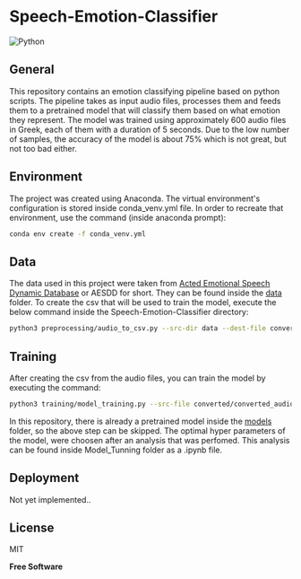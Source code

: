 # Speech-Emotion-Classifier


![Python](https://img.shields.io/badge/python-v3.10+-blue.svg)


## General
This repository contains an emotion classifying pipeline based on python scripts. The pipeline takes as input audio files, processes them and feeds them to a pretrained
model that will classify them based on what emotion they represent. The model was trained using approximately 600 audio files in Greek, each of them with a duration of 5 seconds. Due to the low number of samples, the accuracy of the model is about 75% which is not great, but not too bad either.

## Environment
The project was created using Anaconda. The virtual environment's configuration is stored inside conda_venv.yml file. In order to recreate that environment, use the command (inside anaconda prompt):
```sh
conda env create -f conda_venv.yml
```

## Data
The data used in this project were taken from [Acted Emotional Speech Dynamic Database] or AESDD for short. They can be found inside the [data] folder. To create the csv that will be used to train the model, execute the below command inside the Speech-Emotion-Classifier directory:
```sh
python3 preprocessing/audio_to_csv.py --src-dir data --dest-file converted/converted_audio.csv
```

## Training 
After creating the csv from the audio files, you can train the model by executing the command:
```sh
python3 training/model_training.py --src-file converted/converted_audio.csv --dest-file models/emotion_classifier.h5
```
In this repository, there is already a pretrained model inside the [models] folder, so the above step can be skipped. The optimal hyper parameters of the model, were choosen after an analysis that was perfomed. This analysis can be found inside Model_Tunning folder as a .ipynb file.

## Deployment
Not yet implemented..

## License

MIT

**Free Software**


[Acted Emotional Speech Dynamic Database]: https://mega.nz/folder/0ShVXY7C#-73kVoK05OjTPEA95UUvMw
[data]: https://github.com/Jimlibo/Speech-Emotion-Classifier/tree/main/data
[models]: https://github.com/Jimlibo/Speech-Emotion-Classifier/tree/main/models
